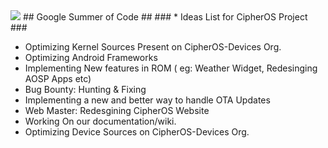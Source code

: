 <img src="https://summerofcode.withgoogle.com/assets/media/logo.svg"/>
## Google Summer of Code ##
### * Ideas List for CipherOS Project ###

* Optimizing Kernel Sources Present on CipherOS-Devices Org.
* Optimizing Android Frameworks
* Implementing New features in ROM ( eg: Weather Widget, Redesinging AOSP Apps etc)
* Bug Bounty: Hunting & Fixing
* Implementing a new and better way to handle OTA Updates
* Web Master: Redesgining CipherOS Website
* Working On our documentation/wiki.
* Optimizing Device Sources on CipherOS-Devices Org.



